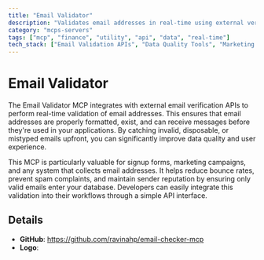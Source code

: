 ```yaml
---
title: "Email Validator"
description: "Validates email addresses in real-time using external verification services to improve data quality and reduce bounce rates."
category: "mcps-servers"
tags: ["mcp", "finance", "utility", "api", "data", "real-time"]
tech_stack: ["Email Validation APIs", "Data Quality Tools", "Marketing Platforms", "User Authentication Systems"]
---
```


# Email Validator

The Email Validator MCP integrates with external email verification APIs to perform real-time validation of email addresses. This ensures that email addresses are properly formatted, exist, and can receive messages before they're used in your applications. By catching invalid, disposable, or mistyped emails upfront, you can significantly improve data quality and user experience.

This MCP is particularly valuable for signup forms, marketing campaigns, and any system that collects email addresses. It helps reduce bounce rates, prevent spam complaints, and maintain sender reputation by ensuring only valid emails enter your database. Developers can easily integrate this validation into their workflows through a simple API interface.

## Details

- **GitHub**: https://github.com/ravinahp/email-checker-mcp
- **Logo**: 

